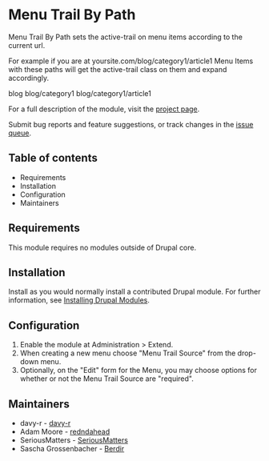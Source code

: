 # Menu Trail By Path

Menu Trail By Path sets the active-trail on menu items according to the current url.

For example if you are at yoursite.com/blog/category1/article1
Menu Items with these paths will get the active-trail class on them and expand accordingly.

blog
blog/category1
blog/category1/article1

For a full description of the module, visit the
[project page](https://www.drupal.org/project/menu_trail_by_path).

Submit bug reports and feature suggestions, or track changes in the
[issue queue](https://www.drupal.org/project/issues/menu_trail_by_path).


## Table of contents

- Requirements
- Installation
- Configuration
- Maintainers


## Requirements

This module requires no modules outside of Drupal core.


## Installation

Install as you would normally install a contributed Drupal module. For further
information, see
[Installing Drupal Modules](https://www.drupal.org/docs/extending-drupal/installing-drupal-modules).


## Configuration

1. Enable the module at Administration > Extend.
2. When creating a new menu choose "Menu Trail Source" from the drop-down menu.
3. Optionally, on the "Edit" form for the Menu, you may choose
   options for whether or not the Menu Trail Source are "required".


 ## Maintainers

- davy-r - [davy-r](https://www.drupal.org/u/davy-r)
- Adam Moore - [redndahead](https://www.drupal.org/u/redndahead)
- SeriousMatters - [SeriousMatters](https://www.drupal.org/u/SeriousMatters)
- Sascha Grossenbacher - [Berdir](https://www.drupal.org/u/Berdir)